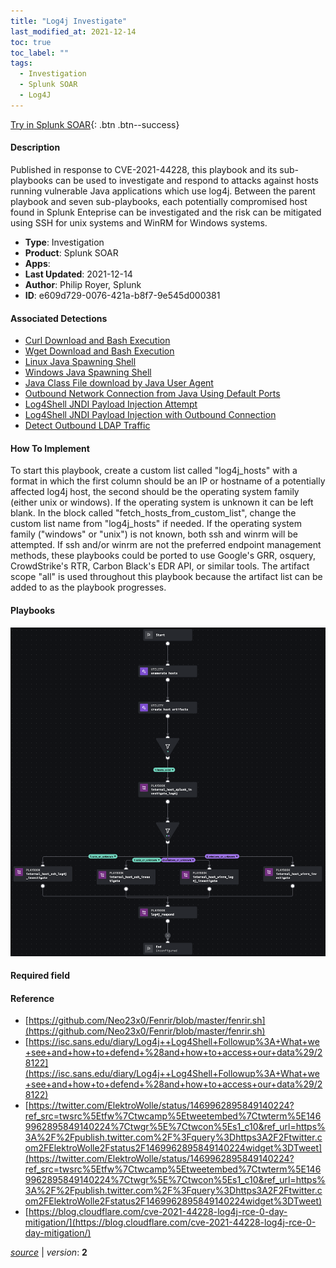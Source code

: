 ```yaml
---
title: "Log4j Investigate"
last_modified_at: 2021-12-14
toc: true
toc_label: ""
tags:
  - Investigation
  - Splunk SOAR
  - Log4J
---
```


[Try in Splunk SOAR](https://www.splunk.com/en_us/software/splunk-security-orchestration-and-automation.html){: .btn .btn--success}

#### Description

Published in response to CVE-2021-44228, this playbook and its sub-playbooks can be used to investigate and respond to attacks against hosts running vulnerable Java applications which use log4j. Between the parent playbook and seven sub-playbooks, each potentially compromised host found in Splunk Enteprise can be investigated and the risk can be mitigated using SSH for unix systems and WinRM for Windows systems.

- **Type**: Investigation
- **Product**: Splunk SOAR
- **Apps**: 
- **Last Updated**: 2021-12-14
- **Author**: Philip Royer, Splunk
- **ID**: e609d729-0076-421a-b8f7-9e545d000381

#### Associated Detections

* [Curl Download and Bash Execution](/detection/curl_download_and_bash_execution/)
* [Wget Download and Bash Execution](/detection/wget_download_and_bash_execution/)
* [Linux Java Spawning Shell](/detection/linux_java_spawning_shell/)
* [Windows Java Spawning Shell](/detection/windows_java_spawning_shell/)
* [Java Class File download by Java User Agent](/detection/java_class_file_download_by_java_user_agent/)
* [Outbound Network Connection from Java Using Default Ports](/detection/outbound_network_connection_from_java_using_default_ports/)
* [Log4Shell JNDI Payload Injection Attempt](/detection/log4shell_jndi_payload_injection_attempt/)
* [Log4Shell JNDI Payload Injection with Outbound Connection](/detection/log4shell_jndi_payload_injection_with_outbound_connection/)
* [Detect Outbound LDAP Traffic](/detection/detect_outbound_ldap_traffic/)



#### How To Implement
To start this playbook, create a custom list called "log4j_hosts" with a format in which the first column should be an IP or hostname of a potentially affected log4j host, the second should be the operating system family (either unix or windows). If the operating system is unknown it can be left blank. In the block called "fetch_hosts_from_custom_list", change the custom list name from "log4j_hosts" if needed. If the operating system family ("windows" or "unix") is not known, both ssh and winrm will be attempted. If ssh and/or winrm are not the preferred endpoint management methods, these playbooks could be ported to use Google's GRR, osquery,  CrowdStrike's RTR, Carbon Black's EDR API, or similar tools. The artifact scope "all" is used throughout this playbook because the artifact list can be added to as the playbook progresses.

#### Playbooks
![](https://raw.githubusercontent.com/splunk/security_content/develop/playbooks/log4j_investigate.png)

#### Required field


#### Reference

* [https://github.com/Neo23x0/Fenrir/blob/master/fenrir.sh](https://github.com/Neo23x0/Fenrir/blob/master/fenrir.sh)
* [https://isc.sans.edu/diary/Log4j++Log4Shell+Followup%3A+What+we+see+and+how+to+defend+%28and+how+to+access+our+data%29/28122](https://isc.sans.edu/diary/Log4j++Log4Shell+Followup%3A+What+we+see+and+how+to+defend+%28and+how+to+access+our+data%29/28122)
* [https://twitter.com/ElektroWolle/status/1469962895849140224?ref_src=twsrc%5Etfw%7Ctwcamp%5Etweetembed%7Ctwterm%5E1469962895849140224%7Ctwgr%5E%7Ctwcon%5Es1_c10&ref_url=https%3A%2F%2Fpublish.twitter.com%2F%3Fquery%3Dhttps3A2F2Ftwitter.com2FElektroWolle2Fstatus2F1469962895849140224widget%3DTweet](https://twitter.com/ElektroWolle/status/1469962895849140224?ref_src=twsrc%5Etfw%7Ctwcamp%5Etweetembed%7Ctwterm%5E1469962895849140224%7Ctwgr%5E%7Ctwcon%5Es1_c10&ref_url=https%3A%2F%2Fpublish.twitter.com%2F%3Fquery%3Dhttps3A2F2Ftwitter.com2FElektroWolle2Fstatus2F1469962895849140224widget%3DTweet)
* [https://blog.cloudflare.com/cve-2021-44228-log4j-rce-0-day-mitigation/](https://blog.cloudflare.com/cve-2021-44228-log4j-rce-0-day-mitigation/)




[*source*](https://github.com/splunk/security_content/tree/develop/playbooks/log4j_investigate.yml) \| *version*: **2**